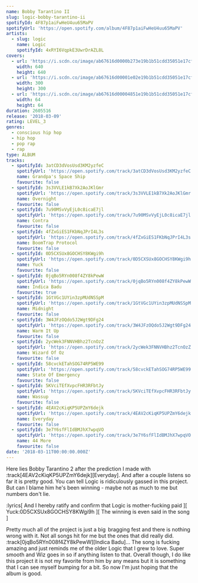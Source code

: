 ```yaml
---
name: Bobby Tarantino II
slug: logic-bobby-tarantino-ii
spotifyId: 4F87p1aiFwHeU4uu65MaPV
spotifyUrl: 'https://open.spotify.com/album/4F87p1aiFwHeU4uu65MaPV'
artists:
  - slug: logic
    name: Logic
    spotifyId: 4xRYI6VqpkE3UwrDrAZL8L
covers:
  - url: 'https://i.scdn.co/image/ab67616d0000b273e19b1b51cdd35051e17cf6dc'
    width: 640
    height: 640
  - url: 'https://i.scdn.co/image/ab67616d00001e02e19b1b51cdd35051e17cf6dc'
    width: 300
    height: 300
  - url: 'https://i.scdn.co/image/ab67616d00004851e19b1b51cdd35051e17cf6dc'
    width: 64
    height: 64
duration: 2605516
release: '2018-03-09'
rating: LEVEL_3
genres:
  - conscious hip hop
  - hip hop
  - pop rap
  - rap
type: ALBUM
tracks:
  - spotifyId: 3atCD3dVosUsd3KM2yzfeC
    spotifyUrl: 'https://open.spotify.com/track/3atCD3dVosUsd3KM2yzfeC'
    name: Grandpa's Space Ship
    favourite: false
  - spotifyId: 3s3VVLE1kB7Xk2AoJKlGmr
    spotifyUrl: 'https://open.spotify.com/track/3s3VVLE1kB7Xk2AoJKlGmr'
    name: Overnight
    favourite: false
  - spotifyId: 7u90MSvVyEjL0c8icaE7jl
    spotifyUrl: 'https://open.spotify.com/track/7u90MSvVyEjL0c8icaE7jl'
    name: Contra
    favourite: false
  - spotifyId: 4fZxGiES1FKbNqJPrI4L3s
    spotifyUrl: 'https://open.spotify.com/track/4fZxGiES1FKbNqJPrI4L3s'
    name: BoomTrap Protocol
    favourite: false
  - spotifyId: 0D5CXSUx8GOCHSY8KWgi9h
    spotifyUrl: 'https://open.spotify.com/track/0D5CXSUx8GOCHSY8KWgi9h'
    name: Yuck
    favourite: false
  - spotifyId: 0jqBo5RYn008f4ZY8kPewW
    spotifyUrl: 'https://open.spotify.com/track/0jqBo5RYn008f4ZY8kPewW'
    name: Indica Badu
    favourite: true
  - spotifyId: 1GtVGc1UYin3zpMUdNSSpM
    spotifyUrl: 'https://open.spotify.com/track/1GtVGc1UYin3zpMUdNSSpM'
    name: Midnight
    favourite: false
  - spotifyId: 3W4JFzOQdo5J2Wgt9DFg24
    spotifyUrl: 'https://open.spotify.com/track/3W4JFzOQdo5J2Wgt9DFg24'
    name: Warm It Up
    favourite: false
  - spotifyId: 2ycWek3FNNVHBhz2TcnOzZ
    spotifyUrl: 'https://open.spotify.com/track/2ycWek3FNNVHBhz2TcnOzZ'
    name: Wizard Of Oz
    favourite: false
  - spotifyId: 58cvckETahSOG74RP5WE99
    spotifyUrl: 'https://open.spotify.com/track/58cvckETahSOG74RP5WE99'
    name: State Of Emergency
    favourite: false
  - spotifyId: 5KVciTEfXvpcFHR3RFbtJy
    spotifyUrl: 'https://open.spotify.com/track/5KVciTEfXvpcFHR3RFbtJy'
    name: Wassup
    favourite: false
  - spotifyId: 4EAV2cKiqKP5UPZmY6dejk
    spotifyUrl: 'https://open.spotify.com/track/4EAV2cKiqKP5UPZmY6dejk'
    name: Everyday
    favourite: false
  - spotifyId: 3e7Y6sfFlIdBMJhX7wpqVO
    spotifyUrl: 'https://open.spotify.com/track/3e7Y6sfFlIdBMJhX7wpqVO'
    name: 44 More
    favourite: false
date: '2018-03-11T00:00:00.000Z'
---
```

Here lies Bobby Tarantino 2 after the prediction I made with :track[4EAV2cKiqKP5UPZmY6dejk][Everyday].
And after a couple listens so far it is pretty good. You can tell Logic is ridiculously gassed
in this project. But can I blame him he's been winning - maybe not as much to me but numbers don't lie.

:lyrics[
  And I hereby ratify and confirm that Logic is mother-fucking paid
][
  Yuck:0D5CXSUx8GOCHSY8KWgi9h
][
  The winning is even said in the song
]

Pretty much all of the project is just a big  bragging fest and there is nothing wrong with
it. Not all songs hit for me but the ones that did really did.
:track[0jqBo5RYn008f4ZY8kPewW][Indica Badu]... The song is fucking amazing and just reminds
me of the older Logic that I grew to love. Super smooth and Wiz goes in so if anything listen
to that. Overall though, I do like this project it is not my favorite from him by any means
but it is something that I can see myself bumping for a bit. So now I'm just hoping that
the album is good.
